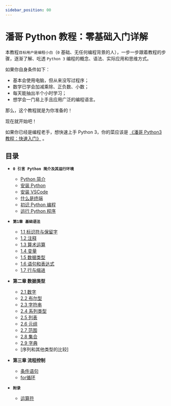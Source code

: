 ```yaml
---
sidebar_position: 00
---
```


# 潘哥 Python 教程：零基础入门详解

本教程`目标用户是编程小白`（`0` 基础、无任何编程背景的人），一步一步跟着教程的步骤，逐渐了解、吃透 `Python 3` 编程的概念、语法、实际应用和思维方式。

如果你自身条件如下：

- 基本会使用电脑，但从来没写过程序；
- 数学已学会加减乘除、正负数、小数；
- 每天能抽出半个小时学习；
- 想学会一门易上手且应用广泛的编程语言。

那么，这个教程就是为你准备的！

现在就开始吧！

如果你已经是编程老手，想快速上手 Python 3，你的菜应该是 [《潘哥 Python3 教程：快速入门》](./quickstart/readme.md) 。

## 目录

- **`0 引言 Python 简介及其运行环境`**
  - [Python 简介](./about-python/about.md)
  - [安装 Python](./about-python/install-python.md)
  - [安装 VSCode](about-python/install-vscode.md)
  - [什么是终端](about-python/terminal.md)
  - [初识 Python 编程](about-python/python-programing.md)
  - [运行 Python 程序](about-python/run-python.md)

- **`第1章 基础语法`**
  - [1.1 标识符与保留字](basic-grammar/identifier-and-keyword.md)
  - [1.2 注释](basic-grammar/comment.md)
  - [1.3 算术运算](basic-grammar/arithmetic-operators.md)
  - [1.4 变量](basic-grammar/variable.md)
  - [1.5 数据类型](basic-grammar/data-type.md)
  - [1.6 语句和表达式](basic-grammar/expressions-and-statements.md)
  - [1.7 行与缩进](basic-grammar/line-structure.md)

- **第二章 数据类型**
  - [2.1 数字](stdtypes/number.md)
  - [2.2 布尔型](stdtypes/bool.md)
  - [2.3 字符串](stdtypes/str.md)
  - [2.4 系列类型](stdtypes/sequence-types.md)
  - [2.5 列表](stdtypes/list.md)
  - [2.6 元组](stdtypes/tuple.md)
  - [2.7 范围](stdtypes/range.md)
  - [2.8 集合](stdtypes/set.md)
  - [2.9 字典](stdtypes/dict.md)
  - [序列和其他类型的比较]

- **第三章 流程控制**
  - [条件语句](./control-structures/if-else.md)
  - [for循环](./control-structures/for.md)

- **`附录`**
  - [运算符](./appendix/operator.md)
